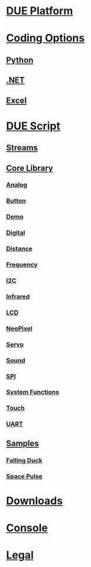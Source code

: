 
# [DUE Platform](intro.md)

# [Coding Options](coding-options/coding-options.md)
## [Python](coding-options/python.md)
## [.NET](coding-options/dotnet.md)
## [Excel](coding-options/excel.md)

# [DUE Script](due-script/due-script.md)

## [Streams](due-script/streams.md)
## [Core Library](due-script/corelib/corelib.md)
### [Analog](due-script/corelib/analog.md)
### [Button](due-script/corelib/button.md)
### [Demo](due-script/corelib/demo.md)
### [Digital](due-script/corelib/digital.md)
### [Distance](due-script/corelib/distance.md)
### [Frequency](due-script/corelib/frequency.md)
### [I2C](due-script/corelib/i2c.md)
### [Infrared](due-script/corelib/infrared.md)
### [LCD](due-script/corelib/lcd.md)
### [NeoPixel](due-script/corelib/neopixel.md)
### [Servo](due-script/corelib/servo.md)
### [Sound](due-script/corelib/servo.md)
### [SPI](due-script/corelib/spi.md)
### [System Functions](due-script/corelib/systemfunctions.md)
### [Touch](due-script/corelib/touch.md)
### [UART](due-script/corelib/uart.md)

## [Samples](due-script/samples/samples.md)
### [Falling Duck](due-script/samples/fallingduck.md)
### [Space Pulse](due-script/samples/spacepulse.md)

# [Downloads](downloads.md)
# [Console](console.md)

# [Legal](legal.md)

